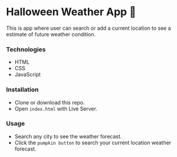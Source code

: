 # Halloween Weather App 👻

This is app where user can search or add a current location to see a estimate of future weather condition.

### Technologies

- HTML
- CSS
- JavaScript

### Installation

- Clone or download this repo.
- Open `index.html` with Live Server.

### Usage

- Search any city to see the weather forecast.
- Click the `pumpkin button` to search your current location weather forecast.
